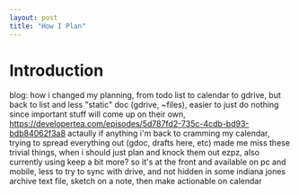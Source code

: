 ```yaml
---
layout: post
title: "How I Plan"
---
```


# Introduction

blog: how i changed my planning, from todo list to calendar to gdrive, but back to list and less "static" doc (gdrive, ~files), easier to just do nothing since important stuff will come up on their own, https://developertea.com/episodes/5d787fd2-735c-4cdb-bd93-bdb84062f3a8 actaully if anything i'm back to cramming my calendar, trying to spread everything out (gdoc, drafts here, etc) made me miss these trivial things, when i should just plan and knock them out ezpz, also currently using keep a bit more? so it's at the front and available on pc and mobile, less to try to sync with drive, and not hidden in some indiana jones archive text file, sketch on a note, then make actionable on calendar
